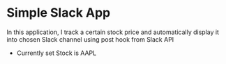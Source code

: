 # Simple Slack App

In this application, I track a certain stock price and automatically display it into chosen Slack channel using post hook from Slack API

- Currently set Stock is AAPL

